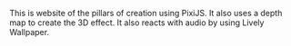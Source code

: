 This is website of the pillars of creation using PixiJS. It also uses a depth map to create the 3D effect. It also reacts with audio by using Lively Wallpaper.
